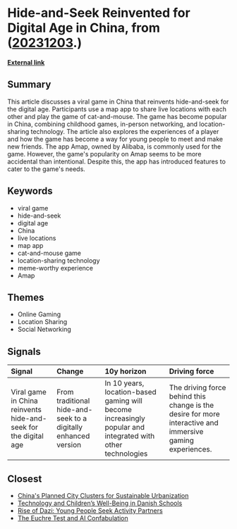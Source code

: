 # __Hide-and-Seek Reinvented for Digital Age in China__, from ([20231203](https://kghosh.substack.com/p/20231203).)

__[External link](https://www.technologyreview.com/2023/11/20/1083660/game-china-hide-seek-map/)__



## Summary

This article discusses a viral game in China that reinvents hide-and-seek for the digital age. Participants use a map app to share live locations with each other and play the game of cat-and-mouse. The game has become popular in China, combining childhood games, in-person networking, and location-sharing technology. The article also explores the experiences of a player and how the game has become a way for young people to meet and make new friends. The app Amap, owned by Alibaba, is commonly used for the game. However, the game's popularity on Amap seems to be more accidental than intentional. Despite this, the app has introduced features to cater to the game's needs.

## Keywords

* viral game
* hide-and-seek
* digital age
* China
* live locations
* map app
* cat-and-mouse game
* location-sharing technology
* meme-worthy experience
* Amap

## Themes

* Online Gaming
* Location Sharing
* Social Networking

## Signals

| Signal                                                          | Change                                                         | 10y horizon                                                                                                | Driving force                                                                                             |
|:----------------------------------------------------------------|:---------------------------------------------------------------|:-----------------------------------------------------------------------------------------------------------|:----------------------------------------------------------------------------------------------------------|
| Viral game in China reinvents hide-and-seek for the digital age | From traditional hide-and-seek to a digitally enhanced version | In 10 years, location-based gaming will become increasingly popular and integrated with other technologies | The driving force behind this change is the desire for more interactive and immersive gaming experiences. |

## Closest

* [China's Planned City Clusters for Sustainable Urbanization](2c6411450b93e8449beffcb00e58b39b)
* [Technology and Children’s Well-Being in Danish Schools](17ac55c1f87675e075557fa4fa5ba14e)
* [Rise of Dazi: Young People Seek Activity Partners](87daba98f9145e9744a49b5145ac69b2)
* [The Euchre Test and AI Confabulation](3b81a99c89e0071ecbf56cdfb2e1ae61)
